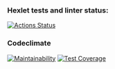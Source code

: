 ### Hexlet tests and linter status:
[![Actions Status](https://github.com/hellion86/frontend-project-lvl2/workflows/hexlet-check/badge.svg)](https://github.com/hellion86/frontend-project-lvl2/actions)

### Codeclimate 
[![Maintainability](https://api.codeclimate.com/v1/badges/a07a5c3b664fee55e4e1/maintainability)](https://codeclimate.com/github/hellion86/frontend-project-lvl2/maintainability)
[![Test Coverage](https://api.codeclimate.com/v1/badges/a07a5c3b664fee55e4e1/test_coverage)](https://codeclimate.com/github/hellion86/frontend-project-lvl2/test_coverage)
